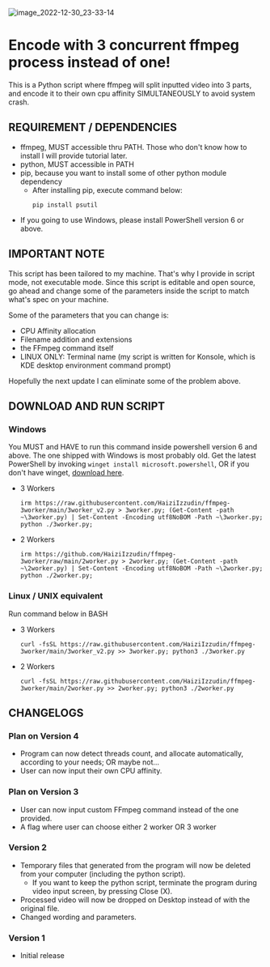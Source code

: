 ![image_2022-12-30_23-33-14](https://user-images.githubusercontent.com/79714350/210088270-1e48cc3e-e0f6-438e-9452-c44bb99dab54.png)


# Encode with 3 concurrent ffmpeg process instead of one!
This is a Python script where ffmpeg will split inputted video into 3 parts, and encode it to their own cpu affinity SIMULTANEOUSLY to avoid system crash.

## REQUIREMENT / DEPENDENCIES
- ffmpeg, MUST accessible thru PATH. Those who don't know how to install I will provide tutorial later.
- python, MUST accessible in PATH
- pip, because you want to install some of other python module dependency
  - After installing pip, execute command below:
    ```
    pip install psutil
    ```
- If you going to use Windows, please install PowerShell version 6 or above.

## IMPORTANT NOTE
This script has been tailored to my machine. That's why I provide in script mode, not executable mode. Since this script is editable and open source, go ahead and change some of the parameters inside the script to match what's spec on your machine.

Some of the parameters that you can change is:
  - CPU Affinity allocation
  - Filename addition and extensions
  - the FFmpeg command itself
  - LINUX ONLY: Terminal name (my script is written for Konsole, which is KDE desktop environment command prompt)
  
Hopefully the next update I can eliminate some of the problem above.

## DOWNLOAD AND RUN SCRIPT
### Windows
You MUST and HAVE to run this command inside powershell version 6 and above. The one shipped with Windows is most probably old. Get the latest PowerShell by invoking `winget install microsoft.powershell`, OR if you don't have winget, [download here](https://learn.microsoft.com/en-gb/powershell/scripting/install/installing-powershell-on-windows?view=powershell-7.3#msi).
- 3 Workers
  ```
  irm https://raw.githubusercontent.com/HaiziIzzudin/ffmpeg-3worker/main/3worker_v2.py > 3worker.py; (Get-Content -path ~\3worker.py) | Set-Content -Encoding utf8NoBOM -Path ~\3worker.py; python ./3worker.py;
  ```
- 2 Workers
  ```
  irm https://github.com/HaiziIzzudin/ffmpeg-3worker/raw/main/2worker.py > 2worker.py; (Get-Content -path ~\2worker.py) | Set-Content -Encoding utf8NoBOM -Path ~\2worker.py; python ./2worker.py;
  ```
### Linux / UNIX equivalent
Run command below in BASH
- 3 Workers
  ```
  curl -fsSL https://raw.githubusercontent.com/HaiziIzzudin/ffmpeg-3worker/main/3worker_v2.py >> 3worker.py; python3 ./3worker.py
  ```
- 2 Workers
  ```
  curl -fsSL https://raw.githubusercontent.com/HaiziIzzudin/ffmpeg-3worker/main/2worker.py >> 2worker.py; python3 ./2worker.py
  ```

## CHANGELOGS
### Plan on Version 4
- Program can now detect threads count, and allocate automatically, according to your needs; OR maybe not...
- User can now input their own CPU affinity.

### Plan on Version 3
- User can now input custom FFmpeg command instead of the one provided.
- A flag where user can choose either 2 worker OR 3 worker

### Version 2
- Temporary files that generated from the program will now be deleted from your computer (including the python script).
  - If you want to keep the python script, terminate the program during video input screen, by pressing Close (X).
- Processed video will now be dropped on Desktop instead of with the original file.
- Changed wording and parameters.

### Version 1
- Initial release
